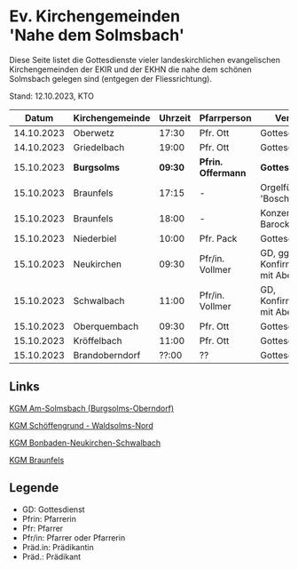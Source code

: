 # Ev. Kirchengemeinden<br>'Nahe dem Solmsbach'
Diese Seite listet die Gottesdienste vieler landeskirchlichen evangelischen Kirchengemeinden
der EKIR und der EKHN die nahe dem schönen Solmsbach gelegen sind (entgegen der Fliessrichtung).

Stand: 12.10.2023, KTO

Datum        | Kirchengemeinde | Uhrzeit    | Pfarrperson       | Veranstaltung |
------------ | --------------- | ---------- | ----------------- | ------------- |
14.10.2023   | Oberwetz        | 17:30      | Pfr. Ott          | Gottesdienst  |
14.10.2023   | Griedelbach     | 19:00      | Pfr. Ott          | Gottesdienst  |
15.10.2023   | **Burgsolms**   | **09:30**  | **Pfrin. Offermann**  | **Gottesdienst** | 
15.10.2023   | Braunfels       | 17:15      | -                 | Orgelführung 'Bosch-Orgel' |
15.10.2023   | Braunfels       | 18:00      | -                 | Konzert mit Barockmusik |
15.10.2023   | Niederbiel      | 10:00      | Pfr. Pack         | Gottesdienst  |
15.10.2023   | Neukirchen      | 09:30      | Pfr/in. Vollmer   | GD, ggf. Konfirmationsjubiläen mit Abendmahl |
15.10.2023   | Schwalbach      | 11:00      | Pfr/in. Vollmer   | GD, Konfirmationsjubiläen mit Abendmahl |
15.10.2023   | Oberquembach    | 09:30      | Pfr. Ott          | Gottesdienst  |
15.10.2023   | Kröffelbach     | 11:00      | Pfr. Ott          | Gottesdienst  |
15.10.2023   | Brandoberndorf  | ??:00      | ??                | Gottesdienst  | 

## Links

[KGM Am-Solmsbach (Burgsolms-Oberndorf)](https://burgsolms.ekir.de)

[KGM Schöffengrund - Waldsolms-Nord](https://schoeffengrund-waldsolms.ekir.de)

[KGM Bonbaden-Neukirchen-Schwalbach](https://www.evangelisch-bonbaden-schwalbach-neukirchen.de/gottesdienste/)

[KGM Braunfels](https://www.evangelisch-in-braunfels.de)


## Legende
- GD: Gottesdienst
- Pfrin: Pfarrerin
- Pfr: Pfarrer
- Pfr/in: Pfarrer oder Pfarrerin
- Präd.in: Prädikantin
- Präd.: Prädikant
